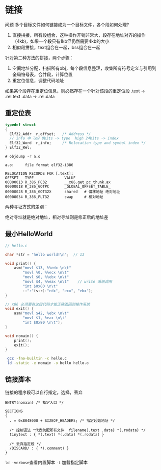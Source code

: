 # 链接

问题 多个目标文件如何链接成为一个目标文件，各个段如何处理?

1. 直接拼接，所有段组合，这种操作开销非常大，段存在地址对齐的操作 （4kb)，如果一个段只有1kb但仍然需要4kb的大小
2. 相似段拼接，text组合在一起，bss组合在一起

针对第二种方法的拼接，两个步骤：

1. 空间地址分配，扫描所有obj，每个段信息整理，收集所有符号定义与引用到全局符号表，合并段，计算位置
2. 重定位信息，调整代码地址

如果某个段存在重定位信息，则必然存在一个针对该段的重定位段 .text  -> .rel.text   .data -> .rel.data

## 重定位表

```c
typedef struct
{
  Elf32_Addr  r_offset;   /* Address */
  // info 中 low 8bits -> type  high 24bits -> index
  Elf32_Word  r_info;     /* Relocation type and symbol index */
} Elf32_Rel;
```

```dump
# objdump -r a.o

a.o:     file format elf32-i386

RELOCATION RECORDS FOR [.text]:
OFFSET   TYPE              VALUE
00000013 R_386_PC32        __x86.get_pc_thunk.ax
00000018 R_386_GOTPC       _GLOBAL_OFFSET_TABLE_
00000028 R_386_GOT32X      shared   # 偏移地址 绝对地址
00000034 R_386_PLT32       swap     # 相对地址
```

两种寻址方式的差别：

绝对寻址就是绝对地址，相对寻址则是修正后的地址差

## 最小HelloWorld

```c
// hello.c

char *str = "hello world!\n";  // 13

void print() {
    asm("movl $13, %%edx \n\t"
       	"movl %0, %%ecx \n\t"
        "movl $0, %%ebx \n\t"
        "movl $4, %%eax \n\t"    // write 系统调用
        "int $0x80 \n\t"
        ::"r"(str):"edx", "ecx", "ebx");
}

// x86 必须要有这段代码才能正确返回到操作系统
void exit() {
    asm("movl $42, %ebx \n\t"
        "movl $1, %eax \n\t"
        "int $0x80 \n\t");
}

void nomain() {
    print();
    exit();
}
```

```bash
 gcc -fno-builtin -c hello.c
 ld -static -e nomain -o hello hello.o
```

## 链接脚本

链接的程序段可以自行指定，选择，丢弃

```lds
ENTRY(nomain) /* 指定入口 */

SECTIONS
{
  . = 0x8048000 + SIZEOF_HEADERS; /* 指定起始地址 */
  
  /* 控制语法 *代表统配所有文件  filename(.text .data) *(.rodata) */
  tinytext : { *(.text) *(.data) *(.rodata) }
  
  /* 丢弃指定段 */
  /DISCARD/ : { *(.comment) }
}
```

 `ld -verbose`查看内置脚本 `-t` 加载指定脚本